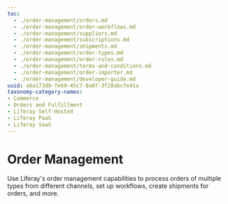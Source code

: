 ```yaml
---
toc:
  - ./order-management/orders.md
  - ./order-management/order-workflows.md
  - ./order-management/suppliers.md
  - ./order-management/subscriptions.md
  - ./order-management/shipments.md
  - ./order-management/order-types.md
  - ./order-management/order-rules.md
  - ./order-management/terms-and-conditions.md
  - ./order-management/order-importer.md
  - ./order-management/developer-guide.md
uuid: a6a173d9-fe69-45c7-8a07-3f28abcfe41a
taxonomy-category-names:
- Commerce
- Orders and Fulfillment
- Liferay Self-Hosted
- Liferay PaaS
- Liferay SaaS
---
```

# Order Management

Use Liferay's order management capabilities to process orders of multiple types from different channels, set up workflows, create shipments for orders, and more.